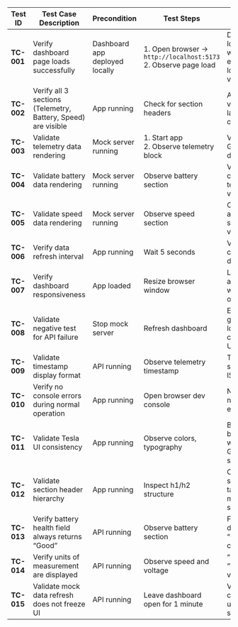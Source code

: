 | **Test ID** | **Test Case Description**                                     | **Precondition**               | **Test Steps**                                                      | **Expected Result**                                     | **Test Technique**           |
| ----------- | ------------------------------------------------------------- | ------------------------------ | ------------------------------------------------------------------- | ------------------------------------------------------- | ---------------------------- |
| **TC-001**  | Verify dashboard page loads successfully                      | Dashboard app deployed locally | 1. Open browser → `http://localhost:5173` <br> 2. Observe page load | Dashboard loads without error; Tesla logo/title visible | Functional UI                |
| **TC-002**  | Verify all 3 sections (Telemetry, Battery, Speed) are visible | App running                    | Check for section headers                                           | All sections visible and labeled correctly              | UI Validation                |
| **TC-003**  | Validate telemetry data rendering                             | Mock server running            | 1. Start app <br> 2. Observe telemetry block                        | Vehicle ID, GPS, Status displayed                       | Functional / Data Validation |
| **TC-004**  | Validate battery data rendering                               | Mock server running            | Observe battery section                                             | Voltage, charge %, temperature visible                  | Functional / Data Validation |
| **TC-005**  | Validate speed data rendering                                 | Mock server running            | Observe speed section                                               | Current and average speed visible                       | Functional                   |
| **TC-006**  | Verify data refresh interval                                  | App running                    | Wait 5 seconds                                                      | Values change dynamically                               | Temporal Validation          |
| **TC-007**  | Verify dashboard responsiveness                               | App loaded                     | Resize browser window                                               | Layout adjusts without overlap                          | UI / Responsive Design       |
| **TC-008**  | Validate negative test for API failure                        | Stop mock server               | Refresh dashboard                                                   | Error gracefully logged to console; no UI crash         | Negative / Error Handling    |
| **TC-009**  | Validate timestamp display format                             | API running                    | Observe telemetry timestamp                                         | Timestamp shows valid ISO format                        | Format Validation            |
| **TC-010**  | Verify no console errors during normal operation              | App running                    | Open browser dev console                                            | No JS or network errors                                 | Functional Stability         |
| **TC-011**  | Validate Tesla UI consistency                                 | App running                    | Observe colors, typography                                          | Black background, white text, Gotham-style font         | Visual Validation            |
| **TC-012**  | Validate section header hierarchy                             | App running                    | Inspect h1/h2 structure                                             | Correct semantic tags (h1 main, h2 subsections)         | Accessibility                |
| **TC-013**  | Verify battery health field always returns “Good”             | API running                    | Observe battery section                                             | Field displays “Good” consistently                      | Data Validation              |
| **TC-014**  | Verify units of measurement are displayed                     | API running                    | Observe speed and voltage                                           | “km/h” and “V” suffix visible                           | Data Consistency             |
| **TC-015**  | Validate mock data refresh does not freeze UI                 | API running                    | Leave dashboard open for 1 minute                                   | Values continue updating smoothly                       | Long-run Functional          |

